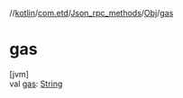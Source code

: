 //[kotlin](../../../../index.md)/[com.etd](../../index.md)/[Json_rpc_methods](../index.md)/[Obj](index.md)/[gas](gas.md)

# gas

[jvm]\
val [gas](gas.md): [String](https://kotlinlang.org/api/latest/jvm/stdlib/kotlin/-string/index.html)
